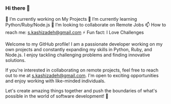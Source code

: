 ### Hi there 👋

🔭 I’m currently working on My Projects
🌱 I’m currently learning Python/Ruby/Node.js
👯 I’m looking to collaborate on Remote Jobs
📫 How to reach me: s.kashizadeh@gmail.com
⚡ Fun fact: I Love Challenges

Welcome to my GitHub profile! I am a passionate developer working on my own projects and constantly expanding my skills in Python, Ruby, and Node.js. I enjoy tackling challenging problems and finding innovative solutions.

If you're interested in collaborating on remote projects, feel free to reach out to me at s.kashizadeh@gmail.com. I'm open to exciting opportunities and enjoy working with like-minded individuals.

Let's create amazing things together and push the boundaries of what's possible in the world of software development! 🚀
